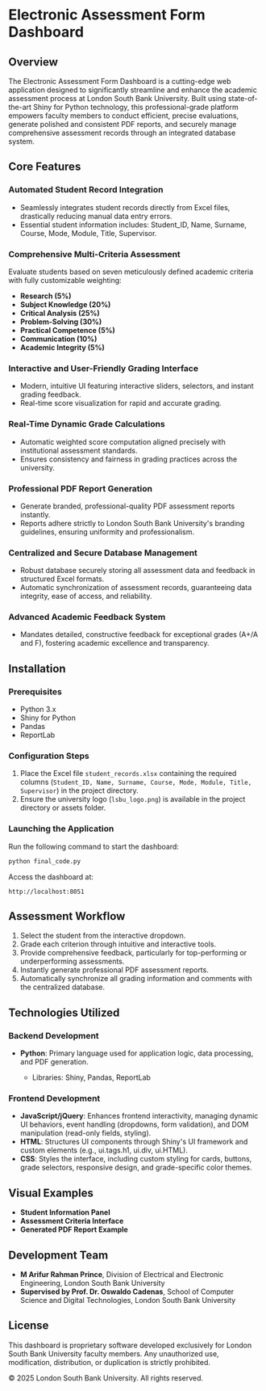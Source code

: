 # Electronic Assessment Form Dashboard

## Overview

The Electronic Assessment Form Dashboard is a cutting-edge web application designed to significantly streamline and enhance the academic assessment process at London South Bank University. Built using state-of-the-art Shiny for Python technology, this professional-grade platform empowers faculty members to conduct efficient, precise evaluations, generate polished and consistent PDF reports, and securely manage comprehensive assessment records through an integrated database system.

## Core Features

### Automated Student Record Integration

* Seamlessly integrates student records directly from Excel files, drastically reducing manual data entry errors.
* Essential student information includes: Student\_ID, Name, Surname, Course, Mode, Module, Title, Supervisor.

### Comprehensive Multi-Criteria Assessment

Evaluate students based on seven meticulously defined academic criteria with fully customizable weighting:

* **Research (5%)**
* **Subject Knowledge (20%)**
* **Critical Analysis (25%)**
* **Problem-Solving (30%)**
* **Practical Competence (5%)**
* **Communication (10%)**
* **Academic Integrity (5%)**

### Interactive and User-Friendly Grading Interface

* Modern, intuitive UI featuring interactive sliders, selectors, and instant grading feedback.
* Real-time score visualization for rapid and accurate grading.

### Real-Time Dynamic Grade Calculations

* Automatic weighted score computation aligned precisely with institutional assessment standards.
* Ensures consistency and fairness in grading practices across the university.

### Professional PDF Report Generation

* Generate branded, professional-quality PDF assessment reports instantly.
* Reports adhere strictly to London South Bank University's branding guidelines, ensuring uniformity and professionalism.

### Centralized and Secure Database Management

* Robust database securely storing all assessment data and feedback in structured Excel formats.
* Automatic synchronization of assessment records, guaranteeing data integrity, ease of access, and reliability.

### Advanced Academic Feedback System

* Mandates detailed, constructive feedback for exceptional grades (A+/A and F), fostering academic excellence and transparency.

## Installation

### Prerequisites

* Python 3.x
* Shiny for Python
* Pandas
* ReportLab

### Configuration Steps

1. Place the Excel file `student_records.xlsx` containing the required columns (`Student_ID, Name, Surname, Course, Mode, Module, Title, Supervisor`) in the project directory.
2. Ensure the university logo (`lsbu_logo.png`) is available in the project directory or assets folder.

### Launching the Application

Run the following command to start the dashboard:

```bash
python final_code.py
```

Access the dashboard at:

```
http://localhost:8051
```

## Assessment Workflow

1. Select the student from the interactive dropdown.
2. Grade each criterion through intuitive and interactive tools.
3. Provide comprehensive feedback, particularly for top-performing or underperforming assessments.
4. Instantly generate professional PDF assessment reports.
5. Automatically synchronize all grading information and comments with the centralized database.

## Technologies Utilized

### Backend Development

* **Python**: Primary language used for application logic, data processing, and PDF generation.

  * Libraries: Shiny, Pandas, ReportLab

### Frontend Development

* **JavaScript/jQuery**: Enhances frontend interactivity, managing dynamic UI behaviors, event handling (dropdowns, form validation), and DOM manipulation (read-only fields, styling).
* **HTML**: Structures UI components through Shiny's UI framework and custom elements (e.g., ui.tags.h1, ui.div, ui.HTML).
* **CSS**: Styles the interface, including custom styling for cards, buttons, grade selectors, responsive design, and grade-specific color themes.

## Visual Examples

* **Student Information Panel**
* **Assessment Criteria Interface**
* **Generated PDF Report Example**

## Development Team

* **M Arifur Rahman Prince**, Division of Electrical and Electronic Engineering, London South Bank University
* **Supervised by Prof. Dr. Oswaldo Cadenas**, School of Computer Science and Digital Technologies, London South Bank University

## License

This dashboard is proprietary software developed exclusively for London South Bank University faculty members. Any unauthorized use, modification, distribution, or duplication is strictly prohibited.

© 2025 London South Bank University. All rights reserved.
